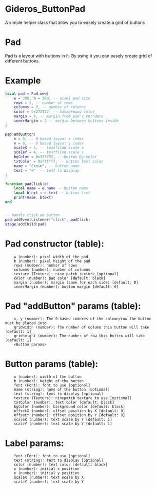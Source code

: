 # Gideros_ButtonPad
A simple helper class that allow you to easely create a grid of buttons

# Pad

Pad is a layout with buttons in it. By using it you can easely create grid of different buttons.

# Example

```lua
local pad = Pad.new{
	w = 300, h = 300, -- pixel pad size
	rows = 3, -- number of rows
	columns = 3, -- number of columns
	color = 0x272727, -- background color
	margin = 4, -- margin from pad's cornders
	innerMargin = 2 -- margin between buttons inside
}

pad:addButton{ 
	x = 0, -- 0 based layout x index
	y = 0, -- 0 based layout y index
	scaleX = 4, -- textfiled scale x
	scaleY = 4, -- textfiled scale x
	bgColor = 0x323232, -- button bg color
	txtColor = 0xffffff, -- button text color
	name = "Erase", -- button name
	text = "<"  -- text to display
}

function padClick(e)
	local name = e.name -- button name
	local btext = e.text -- button text
	print(name, btext)
end


-- handle click on button
pad:addEventListener("click", padClick)
stage:addChild(pad)
```

# Pad constructor (table):
		w (number): pixel width of the pad
		h (number): pixel height of the pad
		rows (number): number of rows 
		columns (number): number of columns
		texture (Texture): nine patch texture [optional]
		color (number): pad color [default: black]
		margin (number): margin (same for each side) [default: 0]
		innerMargin (number): button margin [default: 0]
    
# Pad "addButton" params (table):
		x, y (number): The 0-based indexes of the column/row the button must be placed into
		gridwidth (number): The number of column this button will take [default: 1]
		gridheight (number): The number of row this button will take [default: 1]
		<Button params>
    
# Button params (table):
		w (number): width of the button
		h (number): height of the button
		font (Font): font to use [optional]
		name (string): name of the button [optional]
		text (string): text to display [optional]
		texture (Texture): ninepatch texture to use [optional]
		txtColor (number): text color [default: black]
		bgColor (number): background color [default: black]
		offsetX (number): offset position by X [default: 0]
		offsetY (number): offset position by Y [default: 0]
		scaleX (number): text scale by Y [default: 1]
		scaleY (number): text scale by Y [default: 1]
# Label params:
		font (Font): font to use [optional]
		text (string): text to display [optional]
		color (number): text color [default: black]
		x (number): initial x position
		y (number): initial y position
		scaleX (number): text scale by X
		scaleY (number): text scale by Y
